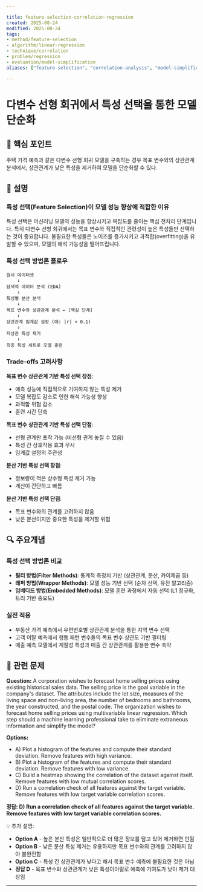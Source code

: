```yaml
---

title: feature-selection-correlation-regression
created: 2025-08-24
modified: 2025-08-24
tags:
- method/feature-selection
- algorithm/linear-regression
- technique/correlation
- problem/regression
- evaluation/model-simplification
aliases: ["feature-selection", "correlation-analysis", "model-simplification"]

---
```


# 다변수 선형 회귀에서 특성 선택을 통한 모델 단순화

## 🎯 핵심 포인트

주택 가격 예측과 같은 다변수 선형 회귀 모델을 구축하는 경우 목표 변수와의 상관관계 분석에서, 상관관계가 낮은 특성을 제거하여 모델을 단순화할 수 있다.

## 📝 설명

### 특성 선택(Feature Selection)이 모델 성능 향상에 적합한 이유

특성 선택은 머신러닝 모델의 성능을 향상시키고 복잡도를 줄이는 핵심 전처리 단계입니다. 특히 다변수 선형 회귀에서는 목표 변수와 직접적인 관련성이 높은 특성들만 선택하는 것이 중요합니다. 불필요한 특성들은 노이즈를 증가시키고 과적합(overfitting)을 유발할 수 있으며, 모델의 해석 가능성을 떨어뜨립니다.

### 특성 선택 방법론 플로우

```
원시 데이터셋
    ↓
탐색적 데이터 분석 (EDA)
    ↓
특성별 분산 분석
    ↓
목표 변수와 상관관계 분석 ← [핵심 단계]
    ↓
상관관계 임계값 설정 (예: |r| < 0.1)
    ↓
저상관 특성 제거
    ↓
최종 특성 세트로 모델 훈련
```

### Trade-offs 고려사항

**목표 변수 상관관계 기반 특성 선택 장점**:

- 예측 성능에 직접적으로 기여하지 않는 특성 제거
- 모델 복잡도 감소로 인한 해석 가능성 향상
- 과적합 위험 감소
- 훈련 시간 단축

**목표 변수 상관관계 기반 특성 선택 단점**:

- 선형 관계만 포착 가능 (비선형 관계 놓칠 수 있음)
- 특성 간 상호작용 효과 무시
- 임계값 설정의 주관성

**분산 기반 특성 선택 장점**:

- 정보량이 적은 상수형 특성 제거 가능
- 계산이 간단하고 빠름

**분산 기반 특성 선택 단점**:

- 목표 변수와의 관계를 고려하지 않음
- 낮은 분산이지만 중요한 특성을 제거할 위험

## 🔍 주요개념

### 특성 선택 방법론 비교

- **필터 방법(Filter Methods)**: 통계적 측정치 기반 (상관관계, 분산, 카이제곱 등)
- **래퍼 방법(Wrapper Methods)**: 모델 성능 기반 선택 (순차 선택, 유전 알고리즘)
- **임베디드 방법(Embedded Methods)**: 모델 훈련 과정에서 자동 선택 (L1 정규화, 트리 기반 중요도)

### 실전 적용

- 부동산 가격 예측에서 우편번호별 상관관계 분석을 통한 지역 변수 선택
- 고객 이탈 예측에서 행동 패턴 변수들의 목표 변수 상관도 기반 필터링
- 매출 예측 모델에서 계절성 특성과 매출 간 상관관계를 활용한 변수 축약

## 📝 관련 문제

**Question:** A corporation wishes to forecast home selling prices using existing historical sales data. The selling price is the goal variable in the company's dataset. The attributes include the lot size, measures of the living space and non-living area, the number of bedrooms and bathrooms, the year constructed, and the postal code. The organization wishes to forecast home selling prices using multivariable linear regression. Which step should a machine learning professional take to eliminate extraneous information and simplify the model?

**Options:**

- A) Plot a histogram of the features and compute their standard deviation. Remove features with high variance.
- B) Plot a histogram of the features and compute their standard deviation. Remove features with low variance.
- C) Build a heatmap showing the correlation of the dataset against itself. Remove features with low mutual correlation scores.
- D) Run a correlation check of all features against the target variable. Remove features with low target variable correlation scores.

**정답: D) Run a correlation check of all features against the target variable. Remove features with low target variable correlation scores.**

💡 추가 설명:

- **Option A** - 높은 분산 특성은 일반적으로 더 많은 정보를 담고 있어 제거하면 안됨
- **Option B** - 낮은 분산 특성 제거는 유용하지만 목표 변수와의 관계를 고려하지 않아 불완전함
- **Option C** - 특성 간 상관관계가 낮다고 해서 목표 변수 예측에 불필요한 것은 아님
- **정답 D** - 목표 변수와 상관관계가 낮은 특성이야말로 예측에 기여도가 낮아 제거 대상임

---